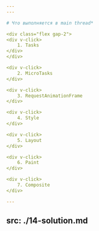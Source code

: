 ```yaml
---
---

# Что выполняется в main thread*

<div class="flex gap-2">
<div v-click>
    1. Tasks
</div>
</div>

<div v-click>
    2. MicroTasks
</div>

<div v-click>
    3. RequestAnimationFrame
</div>

<div v-click>
    4. Style
</div>

<div v-click>
    5. Layout
</div>

<div v-click>
    6. Paint
</div>

<div v-click>
    7. Composite
</div>

---
```

src: ./14-solution.md
---

